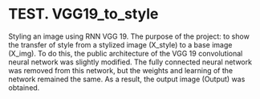 # TEST. VGG19_to_style
Styling an image using RNN VGG 19.
The purpose of the project: to show the transfer of style from a stylized image (X_style) to a base image (X_img). 
To do this, the public architecture of the VGG 19 convolutional neural network was slightly modified. 
The fully connected neural network was removed from this network, but the weights and learning of the network remained the same. 
As a result, the output image (Output) was obtained.

